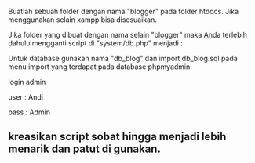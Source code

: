 Buatlah sebuah folder dengan nama "blogger" pada folder htdocs. Jika menggunakan selain xampp bisa disesuaikan.

Jika folder yang dibuat dengan nama selain "blogger" maka Anda terlebih dahulu mengganti script di "system/db.php" menjadi :

<?php
date_default_timezone_set('Asia/Makassar');
//buat dulu koneksi kedatabase

$dbhost = 'localhost';
$dbuser = 'root';
$dbpassword = '';
$dbname = 'db_blog';
$koneksi = mysqli_connect($dbhost,$dbuser,$dbpassword, $dbname);
$query_home = mysqli_query($koneksi, 'select * from tbweb order by no ASC');
while ($data = mysqli_fetch_array($query_home)) {
	$title_home = $data[1];
    $home = 'http://localhost/NAMA FOLDER YANG DIGUNAKAN/';
}
?>

Untuk database gunakan nama "db_blog" dan import db_blog.sql pada menu import yang terdapat pada database phpmyadmin.

login admin

user : Andi

pass : Admin

## kreasikan script sobat hingga menjadi lebih menarik dan patut di gunakan.